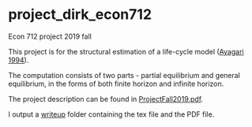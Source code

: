 # project_dirk_econ712
Econ 712 project 2019 fall

This project is for the structural estimation of a life-cycle model ([Ayagari 1994](https://github.com/wangshasha111/project_dirk_econ712/blob/master/AyagariQJE1994.pdf)).

The computation consists of two parts - partial equilibrium and general equilibrium, in the forms of both finite horizon and infinite horizon.

The project description can be found in [ProjectFall2019.pdf](https://github.com/wangshasha111/project_dirk_econ712/blob/master/ProjectFall2019.pdf). 

I output a [writeup](https://github.com/wangshasha111/project_dirk_econ712/tree/master/project_writeup) folder containing the tex file and the PDF file.


